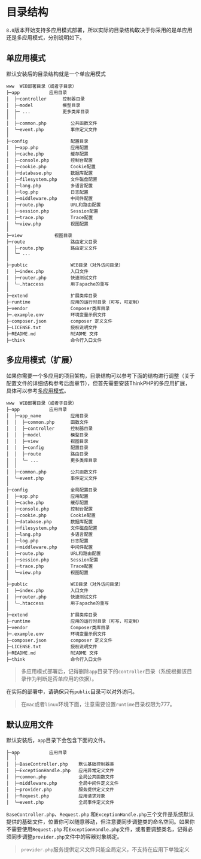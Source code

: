 # 目录结构

`8.0`版本开始支持多应用模式部署，所以实际的目录结构取决于你采用的是单应用还是多应用模式，分别说明如下。

## 单应用模式

默认安装后的目录结构就是一个单应用模式

```
www  WEB部署目录（或者子目录）
├─app           应用目录
│  ├─controller      控制器目录
│  ├─model           模型目录
│  ├─ ...            更多类库目录
│  │
│  ├─common.php         公共函数文件
│  └─event.php          事件定义文件
│
├─config                配置目录
│  ├─app.php            应用配置
│  ├─cache.php          缓存配置
│  ├─console.php        控制台配置
│  ├─cookie.php         Cookie配置
│  ├─database.php       数据库配置
│  ├─filesystem.php     文件磁盘配置
│  ├─lang.php           多语言配置
│  ├─log.php            日志配置
│  ├─middleware.php     中间件配置
│  ├─route.php          URL和路由配置
│  ├─session.php        Session配置
│  ├─trace.php          Trace配置
│  └─view.php           视图配置
│
├─view            视图目录
├─route                 路由定义目录
│  ├─route.php          路由定义文件
│  └─ ...   
│
├─public                WEB目录（对外访问目录）
│  ├─index.php          入口文件
│  ├─router.php         快速测试文件
│  └─.htaccess          用于apache的重写
│
├─extend                扩展类库目录
├─runtime               应用的运行时目录（可写，可定制）
├─vendor                Composer类库目录
├─.example.env          环境变量示例文件
├─composer.json         composer 定义文件
├─LICENSE.txt           授权说明文件
├─README.md             README 文件
├─think                 命令行入口文件
```

## 多应用模式（扩展）

如果你需要一个多应用的项目架构，目录结构可以参考下面的结构进行调整（关于配置文件的详细结构参考后面章节），但首先需要安装ThinkPHP的多应用扩展，具体可以参考[多应用模式](https://doc.thinkphp.cn/v8_0/multi_app_model.html)。

```
www  WEB部署目录（或者子目录）
├─app           应用目录
│  ├─app_name           应用目录
│  │  ├─common.php      函数文件
│  │  ├─controller      控制器目录
│  │  ├─model           模型目录
│  │  ├─view            视图目录
│  │  ├─config          配置目录
│  │  ├─route           路由目录
│  │  └─ ...            更多类库目录
│  │
│  ├─common.php         公共函数文件
│  └─event.php          事件定义文件
│
├─config                全局配置目录
│  ├─app.php            应用配置
│  ├─cache.php          缓存配置
│  ├─console.php        控制台配置
│  ├─cookie.php         Cookie配置
│  ├─database.php       数据库配置
│  ├─filesystem.php     文件磁盘配置
│  ├─lang.php           多语言配置
│  ├─log.php            日志配置
│  ├─middleware.php     中间件配置
│  ├─route.php          URL和路由配置
│  ├─session.php        Session配置
│  ├─trace.php          Trace配置
│  └─view.php           视图配置
│
├─public                WEB目录（对外访问目录）
│  ├─index.php          入口文件
│  ├─router.php         快速测试文件
│  └─.htaccess          用于apache的重写
│
├─extend                扩展类库目录
├─runtime               应用的运行时目录（可写，可定制）
├─vendor                Composer类库目录
├─.example.env          环境变量示例文件
├─composer.json         composer 定义文件
├─LICENSE.txt           授权说明文件
├─README.md             README 文件
├─think                 命令行入口文件
```

> 多应用模式部署后，记得删除`app`目录下的`controller`目录（系统根据该目录作为判断是否单应用的依据）。

在实际的部署中，请确保只有`public`目录可以对外访问。

> 在`mac`或者`linux`环境下面，注意需要设置`runtime`目录权限为777。

## 默认应用文件

默认安装后，`app`目录下会包含下面的文件。

```
├─app           应用目录
│  │
│  ├─BaseController.php    默认基础控制器类
│  ├─ExceptionHandle.php   应用异常定义文件
│  ├─common.php            全局公共函数文件
│  ├─middleware.php        全局中间件定义文件
│  ├─provider.php          服务提供定义文件
│  ├─Request.php           应用请求对象
│  └─event.php             全局事件定义文件
```

`BaseController.php`、`Request.php` 和`ExceptionHandle.php`三个文件是系统默认提供的基础文件，位置你可以随意移动，但注意要同步调整类的命名空间。如果你不需要使用`Request.php` 和`ExceptionHandle.php`文件，或者要调整类名，记得必须同步调整`provider.php`文件中的容器对象绑定。

> `provider.php`服务提供定义文件只能全局定义，不支持在应用下单独定义